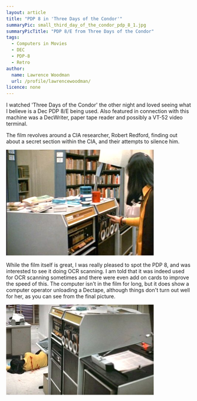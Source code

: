 ```yaml
---
layout: article
title: "PDP 8 in 'Three Days of the Condor'"
summaryPic: small_third_day_of_the_condor_pdp_8_1.jpg
summaryPicTitle: "PDP 8/E from Three Days of the Condor"
tags:
  - Computers in Movies
  - DEC
  - PDP-8
  - Retro
author:
  name: Lawrence Woodman
  url: /profile/lawrencewoodman/
licence: none
---
```

I watched 'Three Days of the Condor' the other night and loved seeing what I believe is a Dec PDP 8/E being used.  Also featured in connection with this machine was a DecWriter, paper tape reader and possibly a VT-52 video terminal.

The film revolves around a CIA researcher, Robert Redford, finding out about a secret section within the CIA, and their attempts to silence him.

<img src="/images/posts/third_day_of_the_condor_pdp_8_1.jpg" title="PDP 8/E from Three Days of the Condor" alt="Picture of a PDP 8/E"/>

While the film itself is great, I was really pleased to spot the PDP 8, and was interested to see it doing OCR scanning.  I am told that it was indeed used for OCR scanning sometimes and there were even add on cards to improve the speed of this.  The computer isn't in the film for long, but it does show a computer operator unloading a Dectape, although things don't turn out well for her, as you can see from the final picture.

<img src="/images/posts/third_day_of_the_condor_pdp_8_2.jpg" title="PDP 8/E from Three Days of the Condor" alt="Picture of a PDP 8/E"/>
